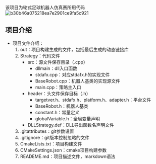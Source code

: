 该项目为轮式足球机器人仿真赛所用代码
![b30b46a075218ea7e2901ce9fa5c921](https://github.com/AiRLiang511/Simuro5v5/assets/115909351/8a7afbe5-917b-4a57-a469-08225fcffa9c)

## 项目介绍


- 项目文件介绍：
  1. out：项目构建生成的文件，包括最后生成的动态链接库
  2. Strategy：代码文件
     - src：源文件保存目录（.cpp）
       - dllmain：dll入口函数
       - stdafx.cpp：对应stdafx.h的实现文件
       - BaseRobot.cpp：机器人基类的实现源文件
       - main.cpp：策略主入口
     - header：头文件保存目标（.h）
       - targetver.h、stdafx.h、platform.h、adapter.h：平台文件
       - BaseRobot.h：机器人基类
       - constant.h：常量定义
       - globalVariable.h：全局变量声明
     - DLLStrategy.def：DLL导出函数名声明文件
  3. .gitattributes：git参数设置
  4. .gitignore：git版本控制忽略的文件
  5. CmakeLists.txt：项目构建文件
  6. CMakeSettings.json：cmake项目构建参数
  7. READEME.md：项目描述文件，markdown语法
